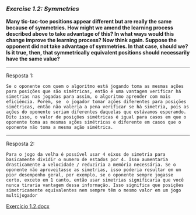 ### *Exercise 1.2: Symmetries*

**Many tic-tac-toe positions appear different but are really the same because of symmetries. How might we amend the learning process described above to take advantage of this? In what ways would this change improve the learning process? Now think again. Suppose the opponent did not take advantage of symmetries. In that case, should we? Is it true, then, that symmetrically equivalent positions should necessarily have the same value?**

---
Resposta 1:

```
Se o oponente com quem o algoritmo está jogando toma as mesmas ações para posições que são simétricas, então é uma vantagem verificar há simetrias nas jogadas para assim, o algoritmo aprender com mais eficiência. Porém, se  o jogador tomar ações diferentes para posições simétricas, então não valeria a pena verificar se há simetria, pois as ações do oponente seriam diferentes daquelas que estávamos esperando. Dito isso, o valor de posições simétricas é igual para casos em que o oponente toma as mesmas ações simétricas e diferente em casos que o oponente não toma a mesma ação simétrica.
```

---
Resposta 2:

```
Para o jogo da velha é possível usar 4 eixos de simetria para basicamente dividir o numero de estados por 4. Isso aumentaria drasticamente a velocidade / reduziria a memória necessária. Se o oponente não aproveitasse as simetrias, isso poderia resultar em um pior desempenho geral, por exemplo, se o oponente sempre jogasse certo, exceto em 1 canto, então usar simetrias significaria que você nunca tiraria vantagem dessa informação. Isso significa que posições simetricamente equivalentes nem sempre têm o mesmo valor em um jogo multijogador
```
[Exercício 1.2.docx](https://github.com/hfbassani/RLBookExercises/files/6940805/Exercicio.1.2.docx)
